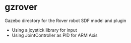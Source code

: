# gzrover
Gazebo directory for the Rover robot SDF model and plugin

- Using a joystick library for input
- Using JointController as PID for ARM Axis
